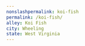 ```yaml
---
﻿nonslashpermalink: koi-fish
permalink: /koi-fish/
alley: Koi Fish
city: Wheeling
state: West Virginia
---
```

